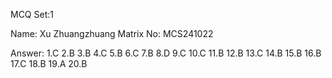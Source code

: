 MCQ Set:1

Name: Xu Zhuangzhuang
Matrix No: MCS241022

Answer:
1.C 2.B 3.B 4.C 5.B 6.C 7.B 8.D 9.C 10.C 11.B 12.B 13.C 14.B 15.B 16.B 17.C 18.B 19.A 20.B

